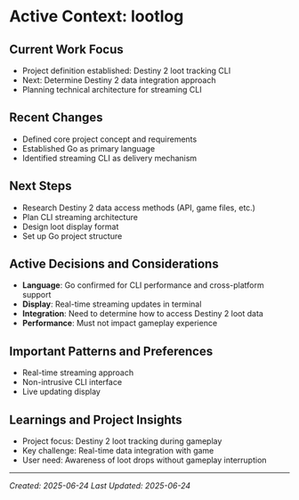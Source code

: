# Active Context: lootlog

## Current Work Focus
- Project definition established: Destiny 2 loot tracking CLI
- Next: Determine Destiny 2 data integration approach
- Planning technical architecture for streaming CLI

## Recent Changes
- Defined core project concept and requirements
- Established Go as primary language
- Identified streaming CLI as delivery mechanism

## Next Steps
- Research Destiny 2 data access methods (API, game files, etc.)
- Plan CLI streaming architecture
- Design loot display format
- Set up Go project structure

## Active Decisions and Considerations
- **Language**: Go confirmed for CLI performance and cross-platform support
- **Display**: Real-time streaming updates in terminal
- **Integration**: Need to determine how to access Destiny 2 loot data
- **Performance**: Must not impact gameplay experience

## Important Patterns and Preferences
- Real-time streaming approach
- Non-intrusive CLI interface
- Live updating display

## Learnings and Project Insights
- Project focus: Destiny 2 loot tracking during gameplay
- Key challenge: Real-time data integration with game
- User need: Awareness of loot drops without gameplay interruption

---
*Created: 2025-06-24*
*Last Updated: 2025-06-24*
